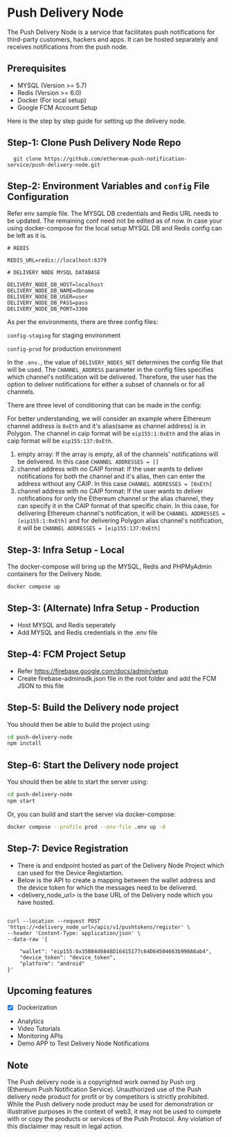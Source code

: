# Push Delivery Node

The Push Delivery Node is a service that facilitates push notifications for third-party customers, hackers and apps. It can be hosted separately and receives notifications from the push node.

## Prerequisites

- MYSQL (Version >= 5.7)
- Redis (Version >= 6.0)
- Docker (For local setup)
- Google FCM Account Setup


Here is the step by step guide for setting up the delivery node.


## Step-1: Clone Push Delivery Node Repo

```
  git clone https://github.com/ethereum-push-notification-service/push-delivery-node.git
```

## Step-2: Environment Variables and `config` File Configuration 


Refer env sample file. The MYSQL DB credentials and Redis URL needs to be updated. The remaining conf need not be edited as of now. In case your using docker-compose for the local setup MYSQL DB and Redis config can be left as it is.


```
# REDIS

REDIS_URL=redis://localhost:6379

# DELIVERY NODE MYSQL DATABASE

DELIVERY_NODE_DB_HOST=localhost
DELIVERY_NODE_DB_NAME=dbname
DELIVERY_NODE_DB_USER=user
DELIVERY_NODE_DB_PASS=pass
DELIVERY_NODE_DB_PORT=3306

```

As per the environments, there are three config files:

`config-staging` for staging environment

`config-prod` for production environment

In the `.env.`, the value of `DELIVERY_NODES_NET` determines the config file that will be used. The `CHANNEL_ADDRESS` parameter in the config files specifies which channel's notification will be delivered. Therefore, the user has the option to deliver notifications for either a subset of channels or for all channels. 

There are three level of conditioning that can be made in the config:

For better understanding, we will consider an example where Ethereum channel address is `0xEth` and it's alias(same as channel address) is in Polygon. The channel in caip format will be `eip155:1:0xEth` and the alias in caip format will be `eip155:137:0xEth`.

1. empty array: If the array is empty, all of the channels' notifications will be delivered. In this case `CHANNEL ADDRESSES = []`
2. channel address with no CAIP format: If the user wants to deliver notifications for both the channel and it's alias, then can enter the address without any CAIP. In this case `CHANNEL ADDRESSES = [0xEth]`
3. channel address with no CAIP format: If the user wants to deliver notifications for only the Ethereum channel or the alias channel, they can specify it in the CAIP format of that specific chain. In this case, for delivering Ethereum channel's notification, it will be  `CHANNEL ADDRESSES = [eip155:1:0xEth]` and for delivering Polygon alias channel's notification, it will be `CHANNEL ADDRESSES = [eip155:137:0xEth]`

## Step-3: Infra Setup - Local

The docker-compose will bring up the MYSQL, Redis and PHPMyAdmin containers for the Delivery Node.

```sh
docker compose up
```


## Step-3: (Alternate) Infra Setup - Production

- Host MYSQL and Redis seperately
- Add MYSQL and Redis credentials in the .env file



## Step-4: FCM Project Setup

- Refer https://firebase.google.com/docs/admin/setup
- Create firebase-adminsdk.json file in the root folder and add the FCM JSON to this file

## Step-5: Build the Delivery node project

You should then be able to build the project using:

```sh
cd push-delivery-node
npm install
```

## Step-6: Start the Delivery node project

You should then be able to start the server using:

```sh
cd push-delivery-node
npm start
```

Or, you can build and start the server via docker-compose:

```sh
docker compose --profile prod --env-file .env up -d
```


## Step-7: Device Registration

- There is and endpoint hosted as part of the Delivery Node Project which can used for the Device Registartion.
- Below is the API to create a mapping between the wallet address and the device token for which the messages need to be delivered.
- <delivery_node_url> is the base URL of the Delivery node which you have hosted.


```

curl --location --request POST 'https://<delivery_node_url>/apis/v1/pushtokens/register' \
--header 'Content-Type: application/json' \
--data-raw '{
    
    "wallet": "eip155:0x35B84d6848D16415177c64D64504663b998A6ab4",
    "device_token": "device_token",
    "platform": "android"
}'

```



## Upcoming features

- [x] Dockerization
- Analytics
- Video Tutorials
- Monitoring APIs
- Demo APP to Test Delivery Node Notifications


## Note

The Push delivery node is  a copyrighted work owned by Push org (Ethereum Push Notification Service). Unauthorized use of the Push delivery node product for profit or by competitors is strictly prohibited. While the Push delivery node product may be used for demonstration or illustrative purposes in the context of web3, it may not be used to compete with or copy the products or services of the Push Protocol. Any violation of this disclaimer may result in legal action.


